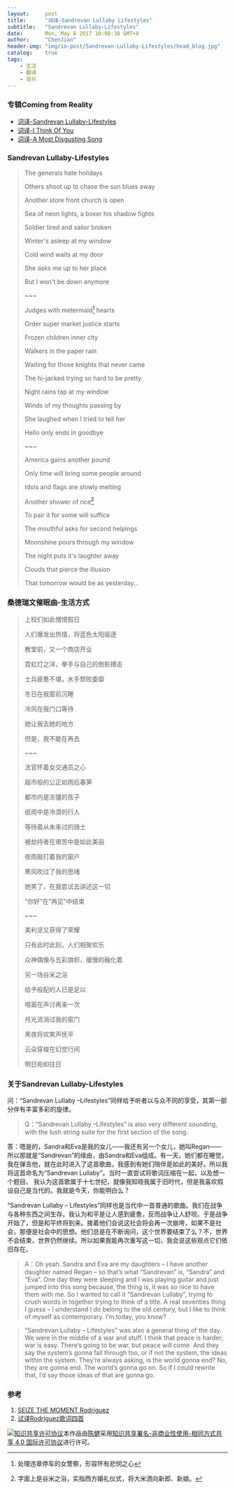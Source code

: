 ```yaml
---
layout:     post
title:      "词译-Sandrevan Lullaby Lifestyles"
subtitle:   "Sandrevan Lullaby-Lifestyles"
date:       Mon, May 8 2017 10:08:38 GMT+8
author:     "ChenJian"
header-img: "img/in-post/Sandrevan-Lullaby-Lifestyles/head_blog.jpg"
catalog:    true
tags:
    - 生活
    - 翻译
    - 音乐
---
```


### 专辑Coming from Reality

- [词译-Sandrevan Lullaby-Lifestyles](https://o-my-chenjian.com/2017/05/08/Sandrevan-Lullaby/)
- [词译-I Think Of You](https://o-my-chenjian.com/2016/09/14/I-Think-Of-You/)
- [词译-A Most Disgusting Song](https://o-my-chenjian.com/2016/09/01/A-Most-Disgusting-Song/)

### Sandrevan Lullaby-Lifestyles

> The generals hate holidays
> 
> Others shoot up to chase the sun blues away
> 
> Another store front church is open
> 
> Sea of neon lights, a boxer his shadow fights
> 
> Soldier tired and sailor broken
> 
> Winter's asleep at my window
> 
> Cold wind waits at my door
> 
> She asks me up to her place
> 
> But I won't be down anymore
> 
> \~~~
>
> Judges with metermaid[^metermaid] hearts
> 
> Order super market justice starts
> 
> Frozen children inner city
> 
> Walkers in the paper rain
> 
> Waiting for those knights that never came
> 
> The hi-jacked trying so hard to be pretty
> 
> Night rains tap at my window
> 
> Winds of my thoughts passing by
> 
> She laughed when I tried to tell her
> 
> Hello only ends in goodbye
> 
> \~~~
> 
> America gains another pound
> 
> Only time will bring some people around
> 
> Idols and flags are slowly melting
> 
> Another shower of rice[^marriage]
> 
> To pair it for some will suffice
> 
> The mouthful asks for second helpings
> 
> Moonshine pours through my window
> 
> The night puts it's laughter away
> 
> Clouds that pierce the illusion
> 
> That tomorrow would be as yesterday...


### 桑德瑞文催眠曲-生活方式

> 上校们如此憎恨假日
>
> 人们爆发出热情，将蓝色太阳驱逐
>
> 教堂前，又一个商店开业
>
> 霓虹灯之洋，拳手与自己的倒影搏击
>
> 士兵疲惫不堪，水手颓败委靡
>
> 冬日在我窗前沉睡
>
> 冷风在我门口等待
>
> 她让我去她的地方
>
> 但是，我不能在再去
>
> \~~~
>
> 法官怀着女交通员之心
>
> 超市般的公正如雨后春笋
>
> 都市内是冻僵的孩子
>
> 纸雨中是冷漠的行人
>
> 等待着从未来过的骑士
>
> 被劫持者在艰苦中是如此美丽
>
> 夜雨敲打着我的窗户
>
> 寒风吹过了我的思绪
> 
> 她笑了，在我尝试去讲述这一切
> 
> “你好”在“再见”中结束
> 
> \~~~
> 
> 美利坚又获得了荣耀
> 
> 只有此时此刻，人们相聚欢乐
> 
> 众神偶像与五彩旗帜，缓慢的融化着
> 
> 另一场谷米之浴
> 
> 给予般配的人已是足以
> 
> 喧嚣在声讨再来一次
> 
> 月光流淌过我的窗门
> 
> 黑夜将欢笑声抚平
> 
> 云朵穿梭在幻觉行间
> 
> 明日宛如往日

### 关于Sandrevan Lullaby-Lifestyles

问：“Sandrevan Lullaby –Lifestyles”同样给予听者以与众不同的享受，其第一部分伴有丰富多彩的旋律。

> Q：“Sandrevan Lullaby –Lifestyles” is also very different sounding, with the lush string suite for the first section of the song.

答：嗯是的，Sandra和Eva是我的女儿——我还有另一个女儿，她叫Regan——所以那就是“Sandrevan”的缘由，由Sandra和Eva组成。有一天，她们都在睡觉，我在弹吉他，就在此时进入了这首歌曲，我感到有她们陪伴是如此的美好。所以我将这首命名为“Sandrevan Lullaby”。当时一直尝试将歌词压缩在一起，以及想一个题目。 我认为这首歌属于十七世纪，就像我知晓我属于旧时代，但是我喜欢假设自己是当代的。我就是今天，你能明白么？

“Sandrevan Lullaby – Lifestyles”同样也是当代中一首普通的歌曲。我们在战争与各种东西之间生存。我认为和平是让人感到疲惫，反而战争让人舒坦。于是战争开始了，但是和平终将到来。接着他们会说这社会将会再一次崩垮，如果不是社会，那便是社会中的思想。他们总是在不断询问，这个世界要结束了么？不，世界不会结束，世界仍然继续。所以如果我能再次重写这一切，我会说这些观点它们依旧存在。

>  A：Oh yeah. Sandra and Eva are my daughters – I have another daughter named Regan – so that’s what “Sandrevan” is, “Sandra” and “Eva”. One day they were sleeping and I was playing guitar and just jumped into this song because, the thing is, it was so nice to have them with me. So I wanted to call it “Sandrevan Lullaby”, trying to crush words in together trying to think of a title. A real seventies thing I guess – I understand I do belong to the old century, but I like to think of myself as contemporary. I’m today, you know?

> “Sandrevan Lullaby – Lifestyles” was also a general thing of
the day. We were in the middle of a war and stuff. I think that peace is harder; war is easy. There’s going to be war, but peace will come. And they say the system’s gonna fall through too, or if not the system, the ideas within the system. They’re always asking, is the world gonna end? No, they are gonna end. The world’s gonna go on. So if I could rewrite that, I’d say those ideas of that are gonna go.



### 参考

1. [SEIZE THE MOMENT Rodriguez](http://blurtonline.com/feature/seize-the-moment-rodriguez-2/)
2. [试译Rodriguez歌词四首](https://www.douban.com/note/263079785/)

[^metermaid]: 处理违章停车的女警察，形容怀有悲悯之心
[^marriage]: 字面上是谷米之浴，实指西方婚礼仪式，将大米洒向新郎、新娘。

<a rel="license" href="http://creativecommons.org/licenses/by-nc-sa/4.0/"><img alt="知识共享许可协议" style="border-width:0" src="https://i.creativecommons.org/l/by-nc-sa/4.0/88x31.png" /></a>本作品由<a xmlns:cc="http://creativecommons.org/ns#" href="https://o-my-chenjian.com/2017/05/08/Sandrevan-Lullaby/" property="cc:attributionName" rel="cc:attributionURL">陈健</a>采用<a rel="license" href="http://creativecommons.org/licenses/by-nc-sa/4.0/">知识共享署名-非商业性使用-相同方式共享 4.0 国际许可协议</a>进行许可。